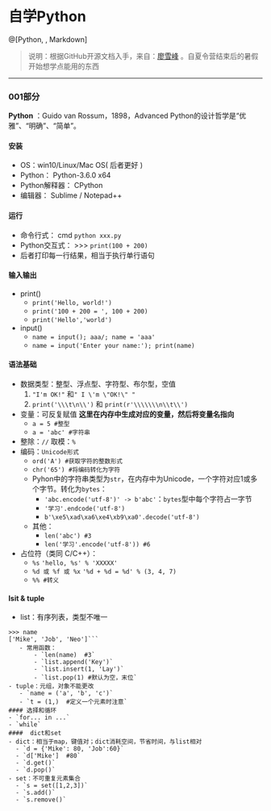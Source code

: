 # 自学Python

@[Python, , Markdown]

>说明：根据GitHub开源文档入手，来自：[廖雪峰](https://www.liaoxuefeng.com/wiki/0014316089557264a6b348958f449949df42a6d3a2e542c000) 。自夏令营结束后的暑假开始想学点能用的东西
 
 --------------------------------
### 001部分
**Python** ：Guido van Rossum，1898，Advanced
Python的设计哲学是“优雅”、“明确”、“简单”。
#### 安装
- OS：win10/Linux/Mac OS( 后者更好 )
- Python： Python-3.6.0 x64
- Python解释器： CPython
- 编辑器： Sublime / Notepad++
#### 运行
- 命令行式： cmd    `python xxx.py`    
- Python交互式： >>>   `print(100 + 200)`
- 后者打印每一行结果，相当于执行单行语句
 
####  输入输出
- print()
	- `print('Hello, world!')` 
	- `print('100 + 200 = ', 100 + 200)`
	- `print('Hello','world')`
- input()
	- `name = input(); aaa/; name = 'aaa'`
	- `name = input('Enter your name:'); print(name)`
#### 语法基础
 - 数据类型：整型、浮点型、字符型、布尔型，空值
	 1. `"I'm OK!"` 和`" I \'m \"OK!\" "`
	 2. `print('\\\t\n\\')` 和 `print(r'\\\\\\\n\\t\\')`
 - 变量：可反复赋值 **这里在内存中生成对应的变量，然后将变量名指向**
	 - `a = 5 #整型`
	 - `a = 'abc' #字符串`
 - 整除：`//`   取模：`%`
 - 编码：`Unicode形式`
	 - `ord('A') #获取字符的整数形式`
	 - `chr('65') #将编码转化为字符`
	 - Pyhon中的字符串类型为`str`，在内存中为Unicode，一个字符对应1或多个字节。转化为`bytes`：
		 - `'abc.encode('utf-8')' -> b'abc'`：`bytes`型中每个字符占一字节
		 - `'学习'.endcode('utf-8')`
		 - `b'\xe5\xad\xa6\xe4\xb9\xa0'.decode('utf-8')`
     - 其他：
	     - `len('abc') #3`
	     - `len('学习'.encode('utf-8')) #6`
 - 占位符（类同 C/C++）：
	 - `%s` `'hello, %s' % 'XXXXX'`
	 - `%d 或 %f 或 %x` `'%d + %d = %d' % (3, 4, 7)`
	 - `%% #转义` 
#### lsit & tuple
   - list：有序列表，类型不唯一
   ```>>> name = ['Mike','Job','Neo']
>>> name
['Mike', 'Job', 'Neo']```
	  - 常用函数：
		  - `len(name)  #3`
		  - `list.append('Key')`
		  - `list.insert(1, 'Lay')`
		  - `list.pop(1) #默认为空，末位`
  - tuple：元组，对象不能更改
	  - `name = ('a', 'b', 'c')`
	  - `t = (1,)  #定义一个元素时注意`
#### 选择和循环
 - `for... in ...` 
 - `while`
####  dict和set
 - dict：相当于map，键值对；dict消耗空间，节省时间，与list相对
	 - `d = {'Mike': 80, 'Job':60}`
	 - `d['Mike']  #80`
	 - `d.get()`
	 - `d.pop()`
 - set：不可重复元素集合
	 - `s = set([1,2,3])`
	 - `s.add()`
	 - `s.remove()`